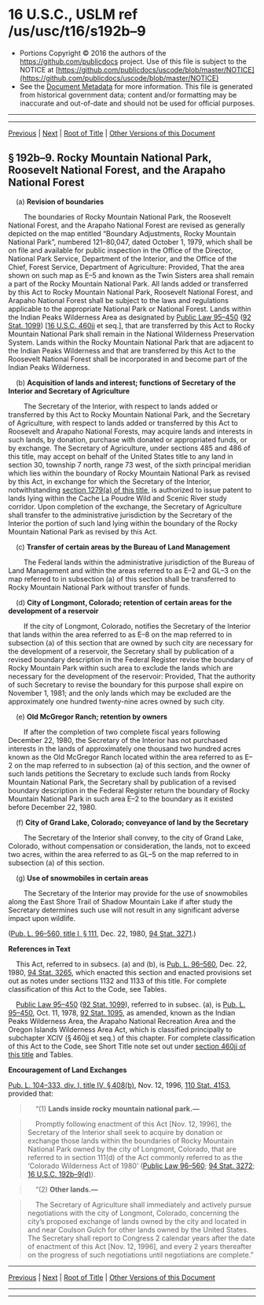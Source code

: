 ---
---

# 16 U.S.C., USLM ref /us/usc/t16/s192b–9

* Portions Copyright © 2016 the authors of the https://github.com/publicdocs project.
  Use of this file is subject to the NOTICE at [https://github.com/publicdocs/uscode/blob/master/NOTICE](https://github.com/publicdocs/uscode/blob/master/NOTICE)
* See the [Document Metadata](././../../../../..//README.md) for more information.
  This file is generated from historical government data; content and/or formatting may be inaccurate and out-of-date and should not be used for official purposes.

----------
----------

[Previous](./../../../../..//us/usc/t16/ch1/schXXI/m__us_usc_t16_s192b–8.md) | [Next](./../../../../..//us/usc/t16/ch1/schXXI/m__us_usc_t16_s192b–10.md) | [Root of Title](./../../../../../) | [Other Versions of this Document](https://publicdocs.github.io/go/links?ns=uslm&ref=%2Fus%2Fusc%2Ft16%2Fs192b%E2%80%939)

## § 192b–9. Rocky Mountain National Park, Roosevelt National Forest, and the Arapaho National Forest

    (a) __Revision of boundaries__ 

        The boundaries of Rocky Mountain National Park, the Roosevelt National Forest, and the Arapaho National Forest are revised as generally depicted on the map entitled “Boundary Adjustments, Rocky Mountain National Park”, numbered 121–80,047, dated October 1, 1979, which shall be on file and available for public inspection in the Office of the Director, National Park Service, Department of the Interior, and the Office of the Chief, Forest Service, Department of Agriculture: Provided, That the area shown on such map as E–5 and known as the Twin Sisters area shall remain a part of the Rocky Mountain National Park. All lands added or transferred by this Act to Rocky Mountain National Park, Roosevelt National Forest, and Arapaho National Forest shall be subject to the laws and regulations applicable to the appropriate National Park or National Forest. Lands within the Indian Peaks Wilderness Area as designated by [Public Law 95–450][/us/pl/95/450] ([92 Stat. 1099][/us/stat/92/1099]) \[[16 U.S.C. 460jj][/us/usc/t16/s460jj] et seq.\], that are transferred by this Act to Rocky Mountain National Park shall remain in the National Wilderness Preservation System. Lands within the Rocky Mountain National Park that are adjacent to the Indian Peaks Wilderness and that are transferred by this Act to the Roosevelt National Forest shall be incorporated in and become part of the Indian Peaks Wilderness.

    (b) __Acquisition of lands and interest; functions of Secretary of the Interior and Secretary of Agriculture__ 

        The Secretary of the Interior, with respect to lands added or transferred by this Act to Rocky Mountain National Park, and the Secretary of Agriculture, with respect to lands added or transferred by this Act to Roosevelt and Arap­aho National Forests, may acquire lands and interests in such lands, by donation, purchase with donated or appropriated funds, or by exchange. The Secretary of Agriculture, under sections 485 and 486 of this title, may accept on behalf of the United States title to any land in section 30, township 7 north, range 73 west, of the sixth principal meridian which lies within the boundary of Rocky Mountain National Park as revised by this Act, in exchange for which the Secretary of the Interior, notwithstanding [section 1279(a) of this title][/us/usc/t16/s1279/a], is authorized to issue patent to lands lying within the Cache La Poudre Wild and Scenic River study corridor. Upon completion of the exchange, the Secretary of Agriculture shall transfer to the administrative jurisdiction by the Secretary of the Interior the portion of such land lying within the boundary of the Rocky Mountain National Park as revised by this Act.

    (c) __Transfer of certain areas by the Bureau of Land Management__ 

        The Federal lands within the administrative jurisdiction of the Bureau of Land Management and within the areas referred to as E–2 and GL–3 on the map referred to in subsection (a) of this section shall be transferred to Rocky Mountain National Park without transfer of funds.

    (d) __City of Longmont, Colorado; retention of certain areas for the development of a reservoir__ 

        If the city of Longmont, Colorado, notifies the Secretary of the Interior that lands within the area referred to as E–8 on the map referred to in subsection (a) of this section that are owned by such city are necessary for the development of a reservoir, the Secretary shall by publication of a revised boundary description in the Federal Register revise the boundary of Rocky Mountain Park within such area to exclude the lands which are necessary for the development of the reservoir: Provided, That the authority of such Secretary to revise the boundary for this purpose shall expire on November 1, 1981; and the only lands which may be excluded are the approximately one hundred twenty-nine acres owned by such city.

    (e) __Old McGregor Ranch; retention by owners__ 

        If after the completion of two complete fiscal years following December 22, 1980, the Secretary of the Interior has not purchased interests in the lands of approximately one thousand two hundred acres known as the Old McGregor Ranch located within the area referred to as E–2 on the map referred to in subsection (a) of this section, and the owner of such lands petitions the Secretary to exclude such lands from Rocky Mountain National Park, the Secretary shall by publication of a revised boundary description in the Federal Register return the boundary of Rocky Mountain National Park in such area E–2 to the boundary as it existed before December 22, 1980.

    (f) __City of Grand Lake, Colorado; conveyance of land by the Secretary__ 

        The Secretary of the Interior shall convey, to the city of Grand Lake, Colorado, without compensation or consideration, the lands, not to exceed two acres, within the area referred to as GL–5 on the map referred to in subsection (a) of this section.

    (g) __Use of snowmobiles in certain areas__ 

        The Secretary of the Interior may provide for the use of snowmobiles along the East Shore Trail of Shadow Mountain Lake if after study the Secretary determines such use will not result in any significant adverse impact upon wildlife.

([Pub. L. 96–560, title I, § 111][/us/pl/96/560/s111], Dec. 22, 1980, [94 Stat. 3271][/us/stat/94/3271].)

 __References in Text__ 

    This Act, referred to in subsecs. (a) and (b), is [Pub. L. 96–560][/us/pl/96/560], Dec. 22, 1980, [94 Stat. 3265][/us/stat/94/3265], which enacted this section and enacted provisions set out as notes under sections 1132 and 1133 of this title. For complete classification of this Act to the Code, see Tables.

    [Public Law 95–450][/us/pl/95/450] ([92 Stat. 1099][/us/stat/92/1099]), referred to in subsec. (a), is [Pub. L. 95–450][/us/pl/95/450], Oct. 11, 1978, [92 Stat. 1095][/us/stat/92/1095], as amended, known as the Indian Peaks Wilderness Area, the Arapaho National Recreation Area and the Oregon Islands Wilderness Area Act, which is classified principally to subchapter XCIV (§ 460jj et seq.) of this chapter. For complete classification of this Act to the Code, see Short Title note set out under [section 460jj of this title][/us/usc/t16/s460jj] and Tables.

 __Encouragement of Land Exchanges__ 

[Pub. L. 104–333, div. I, title IV, § 408(b)][/us/pl/104/333/s408/b], Nov. 12, 1996, [110 Stat. 4153][/us/stat/110/4153], provided that:

>     “(1) __Lands inside rocky mountain national park.—__ 

>     Promptly following enactment of this Act \[Nov. 12, 1996\], the Secretary of the Interior shall seek to acquire by donation or exchange those lands within the boundaries of Rocky Mountain National Park owned by the city of Longmont, Colorado, that are referred to in section 111(d) of the Act commonly referred to as the ‘Colorado Wilderness Act of 1980’ ([Public Law 96–560][/us/pl/96/560]; [94 Stat. 3272][/us/stat/94/3272]; [16 U.S.C. 192b–9(d)][/us/usc/t16/s192b–9/d]).

>     “(2) __Other lands.—__ 

>     The Secretary of Agriculture shall immediately and actively pursue negotiations with the city of Longmont, Colorado, concerning the city’s proposed exchange of lands owned by the city and located in and near Coulson Gulch for other lands owned by the United States. The Secretary shall report to Congress 2 calendar years after the date of enactment of this Act \[Nov. 12, 1996\], and every 2 years thereafter on the progress of such negotiations until negotiations are complete.”

----------

[Previous](./../../../../..//us/usc/t16/ch1/schXXI/m__us_usc_t16_s192b–8.md) | [Next](./../../../../..//us/usc/t16/ch1/schXXI/m__us_usc_t16_s192b–10.md) | [Root of Title](./../../../../../) | [Other Versions of this Document](https://publicdocs.github.io/go/links?ns=uslm&ref=%2Fus%2Fusc%2Ft16%2Fs192b%E2%80%939)

----------
----------

[/us/pl/95/450]: https://publicdocs.github.io/go/links?ns=uslm&ref=%2Fus%2Fpl%2F95%2F450
[/us/stat/92/1099]: https://publicdocs.github.io/go/links?ns=uslm&ref=%2Fus%2Fstat%2F92%2F1099
[/us/usc/t16/s460jj]: https://publicdocs.github.io/go/links?ns=uslm&ref=%2Fus%2Fusc%2Ft16%2Fs460jj
[/us/usc/t16/s1279/a]: https://publicdocs.github.io/go/links?ns=uslm&ref=%2Fus%2Fusc%2Ft16%2Fs1279%2Fa
[/us/pl/96/560/s111]: https://publicdocs.github.io/go/links?ns=uslm&ref=%2Fus%2Fpl%2F96%2F560%2Fs111
[/us/stat/94/3271]: https://publicdocs.github.io/go/links?ns=uslm&ref=%2Fus%2Fstat%2F94%2F3271
[/us/pl/96/560]: https://publicdocs.github.io/go/links?ns=uslm&ref=%2Fus%2Fpl%2F96%2F560
[/us/stat/94/3265]: https://publicdocs.github.io/go/links?ns=uslm&ref=%2Fus%2Fstat%2F94%2F3265
[/us/pl/95/450]: https://publicdocs.github.io/go/links?ns=uslm&ref=%2Fus%2Fpl%2F95%2F450
[/us/stat/92/1099]: https://publicdocs.github.io/go/links?ns=uslm&ref=%2Fus%2Fstat%2F92%2F1099
[/us/pl/95/450]: https://publicdocs.github.io/go/links?ns=uslm&ref=%2Fus%2Fpl%2F95%2F450
[/us/stat/92/1095]: https://publicdocs.github.io/go/links?ns=uslm&ref=%2Fus%2Fstat%2F92%2F1095
[/us/usc/t16/s460jj]: https://publicdocs.github.io/go/links?ns=uslm&ref=%2Fus%2Fusc%2Ft16%2Fs460jj
[/us/pl/104/333/s408/b]: https://publicdocs.github.io/go/links?ns=uslm&ref=%2Fus%2Fpl%2F104%2F333%2Fs408%2Fb
[/us/stat/110/4153]: https://publicdocs.github.io/go/links?ns=uslm&ref=%2Fus%2Fstat%2F110%2F4153
[/us/pl/96/560]: https://publicdocs.github.io/go/links?ns=uslm&ref=%2Fus%2Fpl%2F96%2F560
[/us/stat/94/3272]: https://publicdocs.github.io/go/links?ns=uslm&ref=%2Fus%2Fstat%2F94%2F3272
[/us/usc/t16/s192b–9/d]: https://publicdocs.github.io/go/links?ns=uslm&ref=%2Fus%2Fusc%2Ft16%2Fs192b%E2%80%939%2Fd


